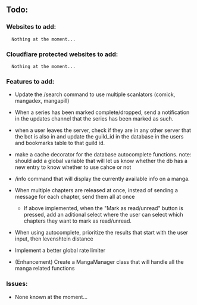 ## Todo:

### Websites to add:

      Nothing at the moment...    

### Cloudflare protected websites to add:

      Nothing at the moment...

### Features to add:

- Update the /search command to use multiple scanlators (comick, mangadex, mangapill)

- When a series has been marked complete/dropped, send a notification in the updates
  channel that the series has been marked as such.

- when a user leaves the server, check if they are in any other server that the bot is also in
  and update the guild_id in the database in the users and bookmarks table to that guild id.

- make a cache decorator for the database autocomplete functions.
  note: should add a global variable that will let us know whether the db has a new entry to know whether to use cahce
  or
  not

- /info command that will display the currently available info on a manga.

- When multiple chapters are released at once, instead of sending a message for each chapter, send them all at once
    - If above implemented, when the "Mark as read/unread" button is pressed, add an aditional select where the user can
      select which chapters they want to mark as read/unread.

- When using autocomplete, prioritize the results that start with the user input, then levenshtein distance

- Implement a better global rate limiter
- (Enhancement) Create a MangaManager class that will handle all the manga related functions

### Issues:

- None known at the moment...
